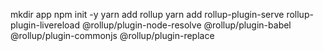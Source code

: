 mkdir app
npm init -y
yarn add rollup
yarn add rollup-plugin-serve rollup-plugin-livereload @rollup/plugin-node-resolve @rollup/plugin-babel @rollup/plugin-commonjs @rollup/plugin-replace
